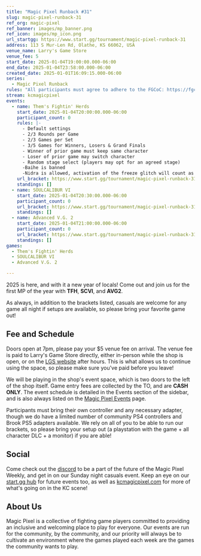 ```yaml
---
title: "Magic Pixel Runback #31"
slug: magic-pixel-runback-31
ref_org: magic-pixel
ref_banner: images/mp_banner.png
ref_icon: images/mp_icon.png
url_startgg: https://www.start.gg/tournament/magic-pixel-runback-31
address: 113 S Mur-Len Rd, Olathe, KS 66062, USA
venue_name: Larry's Game Store
venue_fee: 5
start_date: 2025-01-04T19:00:00.000-06:00
end_date: 2025-01-04T23:58:00.000-06:00
created_date: 2025-01-01T16:09:15.000-06:00
series:
  - Magic Pixel Runback
rules: "All participants must agree to adhere to the FGCoC: https://fgcoc.com/"
stream: kcmagicpixel
events:
  - name: Them's Fightin' Herds
    start_date: 2025-01-04T20:00:00.000-06:00
    participant_count: 0
    rules: |-
      - Default settings
      - 2/3 Rounds per Game
      - 2/3 Games per Set
      - 3/5 Games for Winners, Losers & Grand Finals
      - Winner of prior game must keep same character
      - Loser of prior game may switch character
      - Random stage select (players may opt for an agreed stage)
      -Baihe is banned
      -Nidra is allowed, activation of the freeze glitch will count as a loss
    url_bracket: https://www.start.gg/tournament/magic-pixel-runback-31/events/them-s-fightin-herds/brackets/1853084/2731896
    standings: []
  - name: SOULCALIBUR VI
    start_date: 2025-01-04T20:30:00.000-06:00
    participant_count: 0
    url_bracket: https://www.start.gg/tournament/magic-pixel-runback-31/events/soulcalibur-vi/brackets/1853083/2731895
    standings: []
  - name: Advanced V.G. 2
    start_date: 2025-01-04T21:00:00.000-06:00
    participant_count: 0
    url_bracket: https://www.start.gg/tournament/magic-pixel-runback-31/events/advanced-v-g-2/brackets/1853093/2731905
    standings: []
games:
  - Them's Fightin' Herds
  - SOULCALIBUR VI
  - Advanced V.G. 2

---
```


2025 is here, and with it a new year of locals! Come out and join us for the first MP of the year with **TFH**, **SCVI**, and **AVG2**. <!--more-->

As always, in addition to the brackets listed, casuals are welcome for any game all night if setups are available, so please bring your favorite game out! 

## Fee and Schedule

Doors open at 7pm, please pay your $5 venue fee on arrival. The venue fee is paid to Larry's Game Store directly, either in-person while the shop is open, or on the [LGS website](https://www.larrysgamestore.com/products/kc-magic-pixel-5) after hours. This is what allows us to continue using the space, so please make sure you've paid before you leave!

We will be playing in the shop's event space, which is two doors to the left of the shop itself. Game entry fees are collected by the TO, and are **CASH ONLY**. The event schedule is detailed in the Events section of the sidebar, and is also always listed on the [Magic Pixel Events](https://kcmagicpixel.com/events/) page.

Participants must bring their own controller and any necessary adapter, though we do have a limited number of community PS4 controllers and Brook PS5 adapters available. We rely on all of you to be able to run our brackets, so please bring your setup out (a playstation with the game + all character DLC + a monitor) if you are able!  

## Social

Come check out the [discord](https://discord.gg/jkmn6CVrrQ) to be a part of the future of the Magic Pixel Weekly, and get in on our Sunday night casuals event. Keep an eye on our [start.gg hub](https://www.start.gg/hub/magic-pixel) for future events too, as well as [kcmagicpixel.com](https://kcmagicpixel.com) for more of what's going on in the KC scene!

## About Us

Magic Pixel is a collective of fighting game players committed to providing an inclusive and welcoming place to play for everyone. Our events are run for the community, by the community, and our priority will always be to cultivate an environment where the games played each week are the games the community wants to play.
  